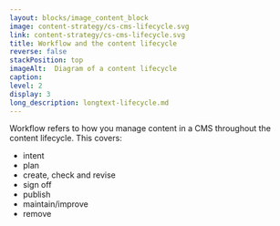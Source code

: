 ```yaml
---
layout: blocks/image_content_block
image: content-strategy/cs-cms-lifecycle.svg
link: content-strategy/cs-cms-lifecycle.svg
title: Workflow and the content lifecycle
reverse: false
stackPosition: top
imageAlt:  Diagram of a content lifecycle
caption:
level: 2
display: 3
long_description: longtext-lifecycle.md
---
```

Workflow refers to how you manage content in a CMS throughout the content lifecycle. 
This covers:
- intent
- plan
- create, check and revise
- sign off
- publish
- maintain/improve
- remove

<p>
